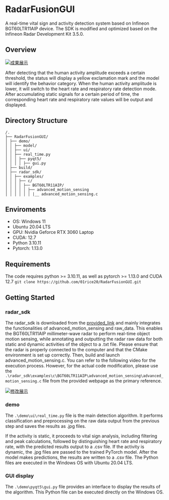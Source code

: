 # RadarFusionGUI
A real-time vital sign and activity detection system based on Infineon BGT60LTR11AIP device. The SDK is modified and optimized based on the Infineon Radar Development Kit 3.5.0.

## Overview

[![成果展示](https://img.youtube.com/vi/KkI8NtZr3IY/0.jpg)](https://www.youtube.com/watch?v=KkI8NtZr3IY)


After detecting that the human activity amplitude exceeds a certain threshold, the status will display a yellow exclamation mark and the model will identify the behavior category.
When the human activity amplitude is lower, it will switch to the heart rate and respiratory rate detection mode.
After accumulating static signals for a certain period of time, the corresponding heart rate and respiratory rate values will be output and displayed.

## Directory Structure
```
/.
├── RadarFusionGUI/
│ ├── demo/
│ │ ├── model/
│ │ ├── ui/
│ │ ├── real_time.py
│ │ │ ├── pyqt5/
│ │ │ │ ├── gui.py
│ ├── build/
│ ├── radar_sdk/
│ │ ├── examples/
│ │ │ ├── c/
│ │ │ │ ├── BGT60LTR11AIP/
│ │ │ │ │ ├── advanced_motion_sensing
│ │ │ │ │ │ |__ advanced_motion_sensing.c
```
## Enviroments
- OS: Windows 11
- Ubuntu 20.04 LTS
- GPU: Nvidia Geforce RTX 3060 Laptop
- CUDA: 12.7
- Python 3.10.11
- Pytorch: 1.13.0
## Requirements
The code requires python >= 3.10.11, as well as pytorch >= 1.13.0 and CUDA 12.7
`git clone https://github.com/01rice20/RadarFusionGUI.git`

## Getting Started
### radar_sdk
The radar_sdk is downloaded from the [provided_link](https://softwaretools.infineon.com/tools/com.ifx.tb.tool.ifxradarsdk) and mainly integrates the functionalities of advanced_motion_sensing and raw_data. This enables the BGT60LTR11AIP millimeter-wave radar to perform real-time object motion sensing, while annotating and outputting the radar raw data for both static and dynamic activities of the object to a .txt file.
Please ensure that the radar is properly connected to the computer and that the CMake environment is set up correctly. Then, build and launch advanced_motion_sensing.c. You can refer to the following video for the execution process. However, for the actual code modification, please use the `.\radar_sdk\examples\c\BGT60LTR11AIP\advanced_motion_sensing\advanced_motion_sensing.c` file from the provided webpage as the primary reference.

[![修改展示](https://img.youtube.com/vi/EmWcC_XyXQk/0.jpg)](https://www.youtube.com/watch?v=EmWcC_XyXQk)


### demo
The `.\demo\ui\real_time.py` file is the main detection algorithm. It performs classification and preprocessing on the raw data output from the previous step and saves the results as .jpg files.

If the activity is static, it proceeds to vital sign analysis, including filtering and peak calculations, followed by distinguishing heart rate and respiratory rate, with the predicted results output to a .csv file.
If the activity is dynamic, the .jpg files are passed to the trained PyTorch model. After the model makes predictions, the results are written to a .csv file.
The Python files are executed in the Windows OS with Ubuntu 20.04 LTS.

### GUI display
The `.\demo\pyqt5\gui.py` file provides an interface to display the results of the algorithm. This Python file can be executed directly on the Windows OS.






